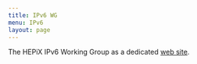 ```yaml
---
title: IPv6 WG
menu: IPv6
layout: page
---
```


The HEPiX IPv6 Working Group as a dedicated [web site](http://hepix-ipv6.web.cern.ch).
